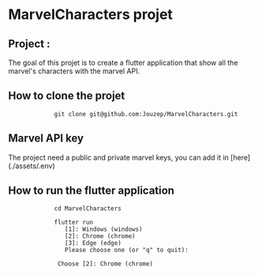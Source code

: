 # MarvelCharacters projet
<h2>Project : </h2>

The goal of this projet is to create a flutter application that show all the marvel's characters with the marvel API.


<h2>How to clone the projet</h2>

                 git clone git@github.com:Jouzep/MarvelCharacters.git
<h2>Marvel API key</h2>
The project need a public and private marvel keys, you can add it in [here](./assets/.env)

<h2>How to run the flutter application</h2>

                 cd MarvelCharacters
                 
                 flutter run
                    [1]: Windows (windows)
                    [2]: Chrome (chrome)
                    [3]: Edge (edge)
                    Please choose one (or "q" to quit): 
                    
                  Choose [2]: Chrome (chrome)

